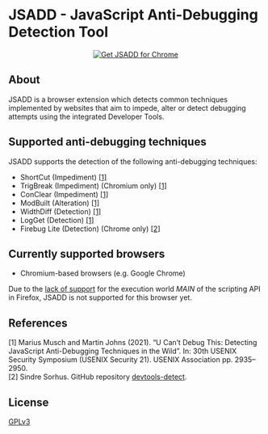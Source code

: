 # JSADD - JavaScript Anti-Debugging Detection Tool
<p style="text-align: center">
<a href="https://chrome.google.com/webstore/detail/jsadd-javascript-anti-deb/anebcnjpiakdhcnghhhndapcibdpgjcc"><img src="https://storage.googleapis.com/web-dev-uploads/image/WlD8wC6g8khYWPJUsQceQkhXSlv1/iNEddTyWiMfLSwFD6qGq.png" alt="Get JSADD for Chrome"></a>
</p>

## About
JSADD is a browser extension which detects common techniques implemented by websites that aim to impede, alter or detect debugging attempts using the integrated Developer Tools.

## Supported anti-debugging techniques
JSADD supports the detection of the following anti-debugging techniques:
- ShortCut (Impediment) [[1]](#1)
- TrigBreak (Impediment) (Chromium only) [[1]](#1)
- ConClear (Impediment) [[1]](#1)
- ModBuilt (Alteration) [[1]](#1)
- WidthDiff (Detection) [[1]](#1)
- LogGet (Detection) [[1]](#1)
- Firebug Lite (Detection) (Chrome only) [[2]](#2)

## Currently supported browsers
- Chromium-based browsers (e.g. Google Chrome)

Due to the [lack of support](https://developer.mozilla.org/en-US/docs/Mozilla/Add-ons/WebExtensions/API/scripting/ExecutionWorld) for the execution world *MAIN* of the scripting API in Firefox, JSADD is not supported for this browser yet.

## References
<a id="1">[1]</a>
Marius Musch and Martin Johns (2021).
“U Can’t Debug This: Detecting JavaScript Anti-Debugging Techniques in the Wild”.
In: 30th USENIX Security Symposium (USENIX Security 21). USENIX Association pp. 2935–2950.  
<a id="2">[2]</a>
Sindre Sorhus.
GitHub repository [devtools-detect](https://github.com/sindresorhus/devtools-detect).

## License
[GPLv3](LICENSE.txt)